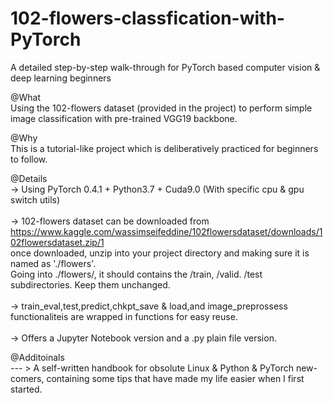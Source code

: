 # 102-flowers-classfication-with-PyTorch
A detailed step-by-step walk-through for PyTorch based computer vision & deep learning beginners

@What<br>
Using the 102-flowers dataset (provided in the project) to perform simple image classification with pre-trained VGG19 backbone.

@Why<br>
This is a tutorial-like project which is deliberatively practiced for beginners to follow.

@Details<br>
-> Using PyTorch 0.4.1 + Python3.7 + Cuda9.0 (With specific cpu & gpu switch utils)<br>
<br>
-> 102-flowers dataset can be downloaded from https://www.kaggle.com/wassimseifeddine/102flowersdataset/downloads/102flowersdataset.zip/1<br>
once downloaded, unzip into your project directory and making sure it is named as './flowers'. <br>
Going into ./flowers/, it should contains the /train, /valid. /test subdirectories. Keep them unchanged.<br>
<br>
-> train_eval,test,predict,chkpt_save & load,and image_preprossess functionaliteis are wrapped in functions for easy reuse.<br>
<br>
-> Offers a Jupyter Notebook version and a .py plain file version.<br>

@Additoinals<br>
--- > A self-written handbook for obsolute Linux & Python & PyTorch new-comers, containing some tips that have made my life easier when I first started.


